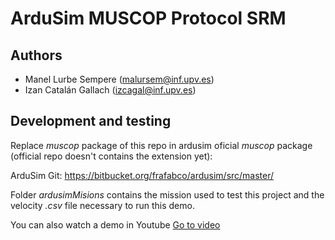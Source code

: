 # ArduSim MUSCOP Protocol SRM

## Authors

* Manel Lurbe Sempere (malursem@inf.upv.es)
* Izan Catalán Gallach (izcagal@inf.upv.es)

## Development and testing

Replace *muscop* package of this repo in ardusim oficial *muscop* package (official repo doesn't contains the extension yet):

ArduSim Git:
https://bitbucket.org/frafabco/ardusim/src/master/


Folder *ardusimMisions* contains the mission used to test this project and the velocity *.csv* file necessary to run this demo.

You can also watch a demo in Youtube [Go to video](https://www.youtube.com/watch?v=RGRlsm1MN9c)
